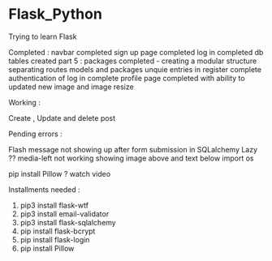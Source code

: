 # Flask_Python

Trying to learn Flask

Completed : 
navbar completed
sign up page completed
log in completed
db tables created
part 5 : packages completed - creating a modular structure 
separating routes models and packages
unquie entries in register complete
authentication of log in complete
profile page completed with ability to updated new image and image resize


Working  : 

Create , Update and delete post

Pending errors : 

Flash message not showing up after form submission
in SQLalchemy
Lazy ??
media-left not working showing image above and text below
import os 

pip install Pillow ?  watch  video




Installments needed : 

1. pip3 install flask-wtf 
2. pip3 install email-validator
3. pip3 install flask-sqlalchemy
4. pip install flask-bcrypt
5. pip install flask-login
6. pip install Pillow
